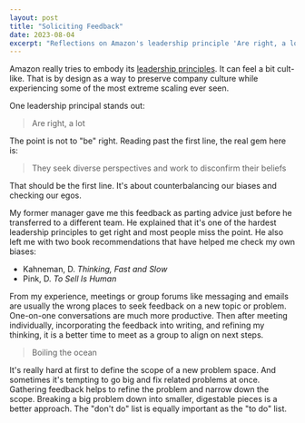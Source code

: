 ```yaml
---
layout: post
title: "Soliciting Feedback"
date: 2023-08-04
excerpt: "Reflections on Amazon's leadership principle 'Are right, a lot' and the importance of seeking diverse perspectives to disconfirm beliefs"
---
```


Amazon really tries to embody its [leadership principles](https://www.amazon.jobs/content/our-workplace/leadership-principles). It can feel a bit cult-like.  That is by design as a way to preserve company culture while experiencing some of the most extreme scaling ever seen.

One leadership principal stands out:

> Are right, a lot

The point is not to "be" right.  Reading past the first line, the real gem here is:

> They seek diverse perspectives and work to disconfirm their beliefs

That should be the first line.  It's about counterbalancing our biases and checking our egos.

My former manager gave me this feedback as parting advice just before he transferred to a different team.  He explained that it's one of the hardest leadership principles to get right and most people miss the point.  He also left me with two book recommendations that have helped me check my own biases:
- Kahneman, D. *Thinking, Fast and Slow*
- Pink, D. *To Sell Is Human*

From my experience, meetings or group forums like messaging and emails are usually the wrong places to seek feedback on a new topic or problem.  One-on-one conversations are much more productive.  Then after meeting individually, incorporating the feedback into writing, and refining my thinking, it is a better time to meet as a group to align on next steps.

> Boiling the ocean

It's really hard at first to define the scope of a new problem space.  And sometimes it's tempting to go big and fix related problems at once.  Gathering feedback helps to refine the problem and narrow down the scope.  Breaking a big problem down into smaller, digestable pieces is a better approach.  The "don't do" list is equally important as the "to do" list.
